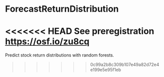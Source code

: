# ForecastReturnDistribution

<<<<<<< HEAD
See preregistration https://osf.io/zu8cq
=======
Predict stock return distributions with random forests.
>>>>>>> 0c99a2b8c309b107e49a82d72e4e199e5e95f1eb
